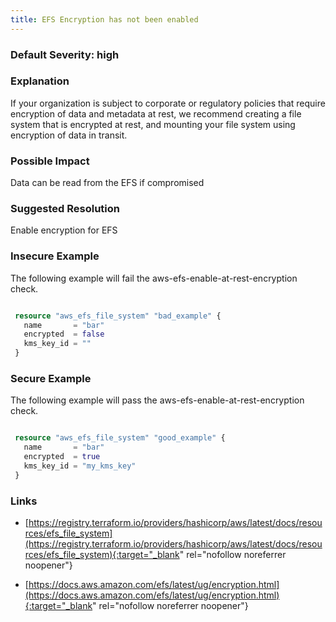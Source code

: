 ```yaml
---
title: EFS Encryption has not been enabled
---
```


### Default Severity: <span class="severity high">high</span>

### Explanation

If your organization is subject to corporate or regulatory policies that require encryption of data and metadata at rest, we recommend creating a file system that is encrypted at rest, and mounting your file system using encryption of data in transit.

### Possible Impact
Data can be read from the EFS if compromised

### Suggested Resolution
Enable encryption for EFS


### Insecure Example

The following example will fail the aws-efs-enable-at-rest-encryption check.
```terraform

 resource "aws_efs_file_system" "bad_example" {
   name       = "bar"
   encrypted  = false
   kms_key_id = ""
 }
```



### Secure Example

The following example will pass the aws-efs-enable-at-rest-encryption check.
```terraform

 resource "aws_efs_file_system" "good_example" {
   name       = "bar"
   encrypted  = true
   kms_key_id = "my_kms_key"
 }
```



### Links


- [https://registry.terraform.io/providers/hashicorp/aws/latest/docs/resources/efs_file_system](https://registry.terraform.io/providers/hashicorp/aws/latest/docs/resources/efs_file_system){:target="_blank" rel="nofollow noreferrer noopener"}

- [https://docs.aws.amazon.com/efs/latest/ug/encryption.html](https://docs.aws.amazon.com/efs/latest/ug/encryption.html){:target="_blank" rel="nofollow noreferrer noopener"}



